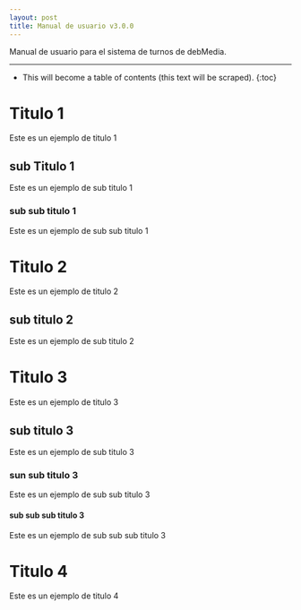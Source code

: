 ```yaml
---
layout: post
title: Manual de usuario v3.0.0
---
```


Manual de usuario para el sistema de turnos de debMedia.

---

* This will become a table of contents (this text will be scraped).
{:toc}


# Titulo 1

Este es un ejemplo de titulo 1

## sub Titulo 1

Este es un ejemplo de sub titulo 1

### sub sub titulo 1

Este es un ejemplo de sub sub titulo 1

# Titulo 2

Este es un ejemplo de titulo 2

## sub titulo 2

Este es un ejemplo de sub titulo 2

# Titulo 3

Este es un ejemplo de titulo 3

## sub titulo 3

Este es un ejemplo de sub titulo 3

### sun sub titulo 3

Este es un ejemplo de sub sub titulo 3

#### sub sub sub titulo 3

Este es un ejemplo de sub sub sub titulo 3

# Titulo 4

Este es un ejemplo de titulo 4



